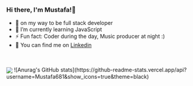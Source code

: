  


### Hi there, I'm Mustafa!👋       
    
- 🔭 on my way to be full stack developer                                                 
- 🌱 I’m currently learning JavaScript 
- ⚡ Fun fact: Coder during the day, Music producer at night :)
- 🧐 You can find me on <a href="https://www.linkedin.com/in/mustafa-sh-3707a1217">Linkedin</a> 

<br>
<br>
<img align="center" src="https://github-readme-stats.vercel.app/api/top-langs/?username=Mustafa681&theme=black" />
![Anurag's GitHub stats](https://github-readme-stats.vercel.app/api?username=Mustafa681&show_icons=true&theme=black)
